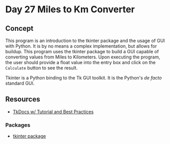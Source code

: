 # Day 27 Miles to Km Converter

## Concept

This program is an introduction to the tkinter package and the usage of GUI with Python. It is by no means a
complex implementation, but allows for buildup. This program uses the tkinter package to build a GUI capable of
converting values from Miles to Kilometers. Upon executing the program, the user should provide a float value
into the entry box and click on the `Calculate` button to see the result.

Tkinter is a Python binding to the Tk GUI toolkit. It is the Python's _de facto_ standard GUI.

## Resources

- [TkDocs w/ Tutorial and Best Practices](https://tkdocs.com/index.html)

### Packages

- [tkinter package](https://docs.python.org/3/library/tkinter.html)